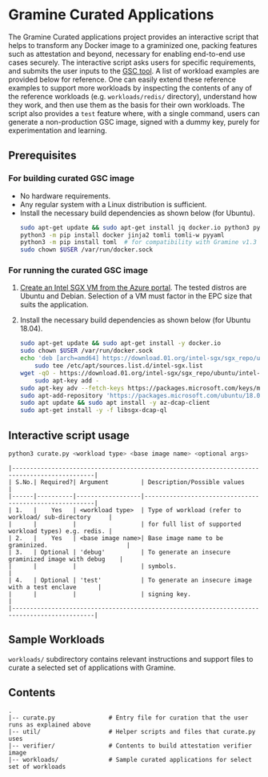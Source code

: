 # Gramine Curated Applications

The Gramine Curated applications project provides an interactive script that helps to transform any
Docker image to a graminized one, packing features such as attestation and beyond, necessary for
enabling end-to-end use cases securely. The interactive script asks users for specific
requirements, and submits the user inputs to the [GSC tool](https://github.com/gramineproject/gsc).
A list of workload examples are provided below for reference. One can easily extend these reference
examples to support more workloads by inspecting the contents of any of the reference workloads
(e.g. `workloads/redis/` directory), understand how they work, and then use them as the basis for
 their own workloads. The script also provides a `test` feature where, with a single command, users
can generate a non-production GSC image, signed with a dummy key, purely for experimentation and
learning.

## Prerequisites

### For building curated GSC image
- No hardware requirements.
- Any regular system with a Linux distribution is sufficient.
- Install the necessary build dependencies as shown below (for Ubuntu).
  ```sh
  sudo apt-get update && sudo apt-get install jq docker.io python3 python3-pip
  python3 -m pip install docker jinja2 tomli tomli-w pyyaml
  python3 -m pip install toml  # for compatibility with Gramine v1.3 or lower
  sudo chown $USER /var/run/docker.sock
  ```

### For running the curated GSC image
1. [Create an Intel SGX VM from the Azure portal](https://learn.microsoft.com/en-us/azure/confidential-computing/quick-create-portal).
   The tested distros are Ubuntu and Debian. Selection of a VM must factor in the EPC size that
   suits the application.

2. Install the necessary build dependencies as shown below (for Ubuntu 18.04).
   ```sh
   sudo apt-get update && sudo apt-get install -y docker.io
   sudo chown $USER /var/run/docker.sock
   echo 'deb [arch=amd64] https://download.01.org/intel-sgx/sgx_repo/ubuntu bionic main' |
       sudo tee /etc/apt/sources.list.d/intel-sgx.list
   wget -qO - https://download.01.org/intel-sgx/sgx_repo/ubuntu/intel-sgx-deb.key |
       sudo apt-key add -
   sudo apt-key adv --fetch-keys https://packages.microsoft.com/keys/microsoft.asc
   sudo apt-add-repository 'https://packages.microsoft.com/ubuntu/18.04/prod main'
   sudo apt update && sudo apt install -y az-dcap-client
   sudo apt-get install -y -f libsgx-dcap-ql
   ```

## Interactive script usage
```sh
python3 curate.py <workload type> <base image name> <optional args>
```

    |---------------------------------------------------------------------------------------------|
    | S.No.| Required?| Argument         | Description/Possible values                            |
    |------|----------|------------------|--------------------------------------------------------|
    | 1.   |    Yes   | <workload type>  | Type of workload (refer to workload/ sub-directory     |
    |      |          |                  | for full list of supported workload types) e.g. redis. |
    | 2.   |    Yes   | <base image name>| Base image name to be graminized.                      |
    | 3.   | Optional | 'debug'          | To generate an insecure graminized image with debug    |
    |      |          |                  | symbols.                                               |
    | 4.   | Optional | 'test'           | To generate an insecure image with a test enclave      |
    |      |          |                  | signing key.                                           |
    |---------------------------------------------------------------------------------------------|

## Sample Workloads
`workloads/` subdirectory contains relevant instructions and support files to curate a selected
 set of applications with Gramine.

## Contents

    .
    |-- curate.py               # Entry file for curation that the user runs as explained above
    |-- util/                   # Helper scripts and files that curate.py uses
    |-- verifier/               # Contents to build attestation verifier image
    |-- workloads/              # Sample curated applications for select set of workloads
